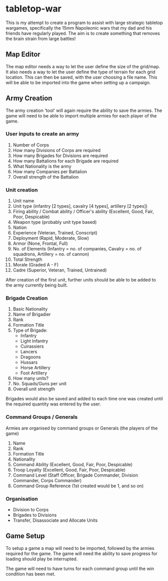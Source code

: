 # tabletop-war
This is my attempt to create a program to assist with large strategic tabletop wargames, specifically the 15mm Napoleonic wars that my dad and his friends have regularly played.  The aim is to create something that removes the brain strain from large battles!

## Map Editor
The map editor needs a way to let the user define the size of the grid/map.  It also needs a way to let the user define the type of terrain for each grid location.  This can then be saved, with the user choosing a file name.  This will be able to be imported into the game when setting up a campaign.

## Army Creation
The army creation 'tool' will again require the ability to save the armies.  The game will need to be able to import multiple armies for each player of the game.

### User inputs to create an army
1. Number of Corps
2. How many Divisions of Corps are required
3. How many Brigades for Divisions are required
4. How many Battalions for each Brigade are required
5. What Nationality is the army
6. How many Companies per Battalion
7. Overall strength of the Battalion

### Unit creation
1. Unit name
2. Unit type (infantry [2 types], cavalry [4 types], artillery [2 types])
3. Firing ability / Combat ability / Officer's ability (Excellent, Good, Fair, Poor, Despicable)
4. Weapon type (probably unit type based)
5. Nation
6. Experience (Veteran, Trained, Conscript)
7. Deployment (Rapid, Moderate, Slow)
8. Armor (None, Frontal, Full)
9. No. of Elements (Infantry = no. of companies, Cavalry = no. of squadrons, Artillery = no. of cannon)
10. Total Strength
11. Morale (Graded A - F)
12. Cadre (Superior, Veteran, Trained, Untrained)

After creation of the first unit, further units should be able to be added to the army currently being built.

### Brigade Creation
1. Basic Nationality
2. Name of Brigadier
3. Rank
4. Formation Title
5. Type of Brigade:
    - Infantry
    - Light Infantry
    - Cuirassiers
    - Lancers
    - Dragoons
    - Hussars
    - Horse Artillery
    - Foot Artillery
6. How many units?
7. No. Squads/Guns per unit
8. Overall unit strength

Brigades would also be saved and added to each time one was created until the required quantity was entered by the user.

### Command Groups / Generals
Armies are organised by command groups or Generals (the players of the game)
1. Name
2. Rank
3. Formation Title
4. Nationality
5. Command Ability (Excellent, Good, Fair, Poor, Despicable)
6. Troop Loyalty (Excellent, Good, Fair, Poor, Despicable)
7. Command Level (Staff Officer, Brigade Commander, Division Commander, Corps Commander)
8. Command Group Reference (1st created would be 1, and so on)

### Organisation
- Division to Corps
- Brigades to Divisions
- Transfer, Disassociate and Allocate Units

## Game Setup
To setup a game a map will need to be imported, followed by the armies required for the game.
The game will need the ability to save progress for loading should play be interrupted.

The game will need to have turns for each command group until the win condition has been met.

